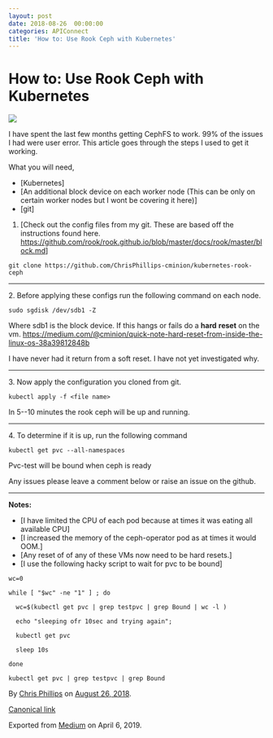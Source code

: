 ```yaml
---
layout: post
date: 2018-08-26  00:00:00
categories: APIConnect
title: 'How to: Use Rook Ceph with Kubernetes'
---
```

# How to: Use Rook Ceph with Kubernetes 

![](https://cdn-images-1.medium.com/max/600/1*gJQ7_l2Q03aX7cYeCYpiFQ.png)

I have spent the last few months getting CephFS to work. 99% of the
issues I had were user error. This article goes through the steps I used
to get it working.

What you will need,

-   [Kubernetes]
-   [An additional block device on each worker node (This can be only on
    certain worker nodes but I wont be covering it here)]
-   [git]

1.  [Check out the config files from my git. These are based off the
    instructions found here.
    <https://github.com/rook/rook.github.io/blob/master/docs/rook/master/block.md>]

```
git clone https://github.com/ChrisPhillips-cminion/kubernetes-rook-ceph
```







------------------------------------------------------------------------




2\. Before applying these configs run the following command on each node.

```
sudo sgdisk /dev/sdb1 -Z
```

Where sdb1 is the block device. If this hangs or fails do a **hard**
**reset** on the vm.
<https://medium.com/@cminion/quick-note-hard-reset-from-inside-the-linux-os-38a39812848b>

I have never had it return from a soft reset. I have not yet
investigated why.







------------------------------------------------------------------------




3\. Now apply the configuration you cloned from git.

```
kubectl apply -f <file name>
```

In 5--10 minutes the rook ceph will be up and running.







------------------------------------------------------------------------




4\. To determine if it is up, run the following command

```
kubectl get pvc --all-namespaces
```

Pvc-test will be bound when ceph is ready

Any issues please leave a comment below or raise an issue on the github.







------------------------------------------------------------------------




**Notes:**

-   [I have limited the CPU of each pod because at times it was eating
    all available CPU]
-   [I increased the memory of the ceph-operator pod as at times it
    would OOM.]
-   [Any reset of of any of these VMs now need to be hard
    resets.]
-   [I use the following hacky script to wait for pvc to be
    bound]

```
wc=0
```

```
while [ "$wc" -ne "1" ] ; do
```

```
  wc=$(kubectl get pvc | grep testpvc | grep Bound | wc -l )
```

```
  echo "sleeping ofr 10sec and trying again";
```

```
  kubectl get pvc
```

```
  sleep 10s
```

```
done
```

```
kubectl get pvc | grep testpvc | grep Bound
```





By [Chris Phillips](https://medium.com/@cminion) on
[August 26, 2018](https://medium.com/p/424a7a65173e).

[Canonical
link](https://medium.com/@cminion/how-to-use-rook-ceph-with-kubernetes-424a7a65173e)

Exported from [Medium](https://medium.com) on April 6, 2019.
